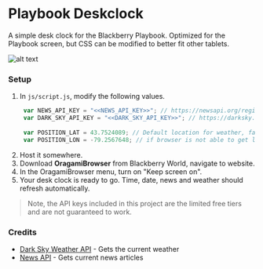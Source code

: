# Playbook Deskclock

A simple desk clock for the Blackberry Playbook. Optimized for the Playbook screen, but CSS can be modified to better fit other tablets. 

![alt text](http://i.imgur.com/B6kpwkv.jpg "Playbook Deskclock")

### Setup

1. In `js/script.js`, modify the following values. 
   ```javascript
	var NEWS_API_KEY = "<<NEWS_API_KEY>>"; // https://newsapi.org/register
	var DARK_SKY_API_KEY = "<<DARK_SKY_API_KEY>>"; // https://darksky.net/dev/register
	
	var POSITION_LAT = 43.7524089; // Default location for weather, fallback
	var POSITION_LON = -79.2567648; // if browser is not able to get location
   ```
2. Host it somewhere.
3. Download **OragamiBrowser** from Blackberry World, navigate to website.
4. In the OragamiBrowser menu, turn on "Keep screen on".
5. Your desk clock is ready to go. Time, date, news and weather should refresh automatically.

> Note, the API keys included in this project are the limited free tiers and are not guaranteed to work.

### Credits

* [Dark Sky Weather API](https://darksky.net/dev/register) - Gets the current weather
* [News API](https://newsapi.org/) - Gets current news articles